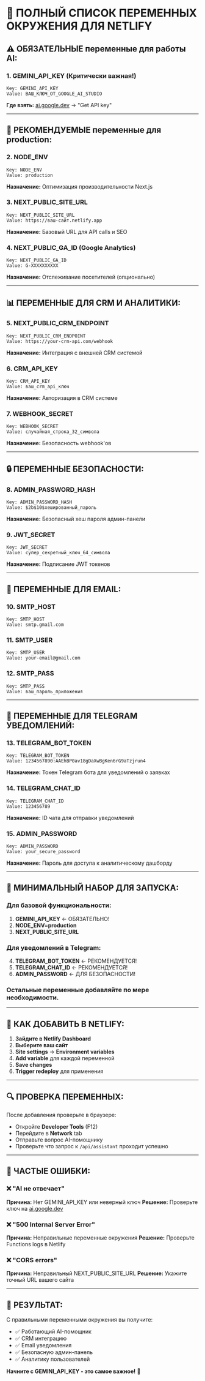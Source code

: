 # 🔑 ПОЛНЫЙ СПИСОК ПЕРЕМЕННЫХ ОКРУЖЕНИЯ ДЛЯ NETLIFY

## ⚠️ ОБЯЗАТЕЛЬНЫЕ переменные для работы AI:

### 1. **GEMINI_API_KEY** (Критически важная!)
```
Key: GEMINI_API_KEY
Value: ВАШ_КЛЮЧ_ОТ_GOOGLE_AI_STUDIO
```
**Где взять:** [ai.google.dev](https://ai.google.dev/) → "Get API key"

---

## 🚀 РЕКОМЕНДУЕМЫЕ переменные для production:

### 2. **NODE_ENV**
```
Key: NODE_ENV  
Value: production
```
**Назначение:** Оптимизация производительности Next.js

### 3. **NEXT_PUBLIC_SITE_URL**
```
Key: NEXT_PUBLIC_SITE_URL
Value: https://ваш-сайт.netlify.app
```
**Назначение:** Базовый URL для API calls и SEO

### 4. **NEXT_PUBLIC_GA_ID** (Google Analytics)
```
Key: NEXT_PUBLIC_GA_ID
Value: G-XXXXXXXXXX
```
**Назначение:** Отслеживание посетителей (опционально)

---

## 📊 ПЕРЕМЕННЫЕ ДЛЯ CRM И АНАЛИТИКИ:

### 5. **NEXT_PUBLIC_CRM_ENDPOINT**
```
Key: NEXT_PUBLIC_CRM_ENDPOINT
Value: https://your-crm-api.com/webhook
```
**Назначение:** Интеграция с внешней CRM системой

### 6. **CRM_API_KEY**
```
Key: CRM_API_KEY
Value: ваш_crm_api_ключ
```
**Назначение:** Авторизация в CRM системе

### 7. **WEBHOOK_SECRET**
```
Key: WEBHOOK_SECRET
Value: случайная_строка_32_символа
```
**Назначение:** Безопасность webhook'ов

---

## 🔒 ПЕРЕМЕННЫЕ БЕЗОПАСНОСТИ:

### 8. **ADMIN_PASSWORD_HASH**
```
Key: ADMIN_PASSWORD_HASH
Value: $2b$10$хешированный_пароль
```
**Назначение:** Безопасный хеш пароля админ-панели

### 9. **JWT_SECRET**
```
Key: JWT_SECRET
Value: супер_секретный_ключ_64_символа
```
**Назначение:** Подписание JWT токенов

---

## 📧 ПЕРЕМЕННЫЕ ДЛЯ EMAIL:

### 10. **SMTP_HOST**
```
Key: SMTP_HOST
Value: smtp.gmail.com
```

### 11. **SMTP_USER**
```
Key: SMTP_USER
Value: your-email@gmail.com
```

### 12. **SMTP_PASS**
```
Key: SMTP_PASS
Value: ваш_пароль_приложения
```

---

## 📱 ПЕРЕМЕННЫЕ ДЛЯ TELEGRAM УВЕДОМЛЕНИЙ:

### 13. **TELEGRAM_BOT_TOKEN**
```
Key: TELEGRAM_BOT_TOKEN
Value: 1234567890:AAEhBP0av18gDaXwBgKen6rG9aTzjrun4
```
**Назначение:** Токен Telegram бота для уведомлений о заявках

### 14. **TELEGRAM_CHAT_ID**
```
Key: TELEGRAM_CHAT_ID
Value: 123456789
```
**Назначение:** ID чата для отправки уведомлений

### 15. **ADMIN_PASSWORD**
```
Key: ADMIN_PASSWORD
Value: your_secure_password
```
**Назначение:** Пароль для доступа к аналитическому дашборду

---

## 🎯 МИНИМАЛЬНЫЙ НАБОР ДЛЯ ЗАПУСКА:

### Для базовой функциональности:
1. **GEMINI_API_KEY** ← ОБЯЗАТЕЛЬНО!
2. **NODE_ENV=production**
3. **NEXT_PUBLIC_SITE_URL**

### Для уведомлений в Telegram:
4. **TELEGRAM_BOT_TOKEN** ← РЕКОМЕНДУЕТСЯ!
5. **TELEGRAM_CHAT_ID** ← РЕКОМЕНДУЕТСЯ!
6. **ADMIN_PASSWORD** ← ДЛЯ БЕЗОПАСНОСТИ!

### Остальные переменные добавляйте по мере необходимости.

---

## 📝 КАК ДОБАВИТЬ В NETLIFY:

1. **Зайдите в Netlify Dashboard**
2. **Выберите ваш сайт**
3. **Site settings** → **Environment variables**
4. **Add variable** для каждой переменной
5. **Save changes**
6. **Trigger redeploy** для применения

---

## 🔍 ПРОВЕРКА ПЕРЕМЕННЫХ:

После добавления проверьте в браузере:
- Откройте **Developer Tools** (F12)
- Перейдите в **Network** tab
- Отправьте вопрос AI-помощнику
- Проверьте что запрос к `/api/assistant` проходит успешно

---

## 🚨 ЧАСТЫЕ ОШИБКИ:

### ❌ "AI не отвечает"
**Причина:** Нет GEMINI_API_KEY или неверный ключ
**Решение:** Проверьте ключ на [ai.google.dev](https://ai.google.dev/)

### ❌ "500 Internal Server Error"
**Причина:** Неправильные переменные окружения
**Решение:** Проверьте Functions logs в Netlify

### ❌ "CORS errors"
**Причина:** Неправильный NEXT_PUBLIC_SITE_URL
**Решение:** Укажите точный URL вашего сайта

---

## 🎉 РЕЗУЛЬТАТ:

С правильными переменными окружения вы получите:
- ✅ Работающий AI-помощник
- ✅ CRM интеграцию 
- ✅ Email уведомления
- ✅ Безопасную админ-панель
- ✅ Аналитику пользователей

**Начните с GEMINI_API_KEY - это самое важное!** 🔑
